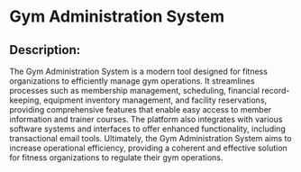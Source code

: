 # Gym Administration System

## Description:
The Gym Administration System is a modern tool designed for fitness organizations to efficiently manage gym operations. It streamlines processes such as membership management, scheduling, financial record-keeping, equipment inventory management, and facility reservations, providing comprehensive features that enable easy access to member information and trainer courses. The platform also integrates with various software systems and interfaces to offer enhanced functionality, including transactional email tools. Ultimately, the Gym Administration System aims to increase operational efficiency, providing a coherent and effective solution for fitness organizations to regulate their gym operations.
